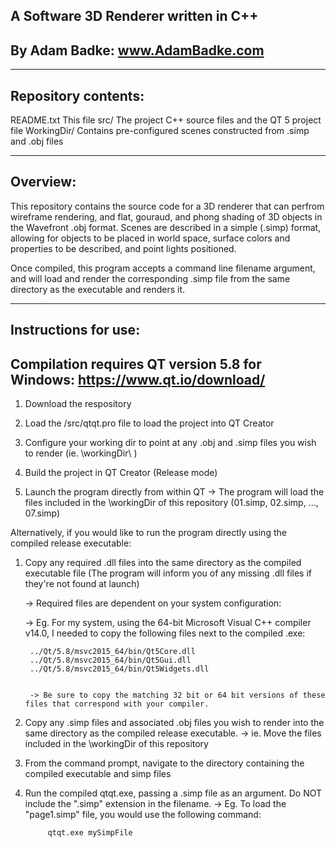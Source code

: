 A Software 3D Renderer written in C++
-------------------------------------
By Adam Badke: www.AdamBadke.com
-------------------------------------
--------------------
Repository contents:
--------------------
README.txt				This file
src/					The project C++ source files and the QT 5 project file
WorkingDir/				Contains pre-configured scenes constructed from .simp and .obj files

---------
Overview:
---------
This repository contains the source code for a 3D renderer that can perfrom wireframe rendering, and flat, gouraud, and phong shading of 3D objects in the Wavefront .obj format. Scenes are described in a simple (.simp) format, allowing for objects to be placed in world space, surface colors and properties to be described, and point lights positioned.

Once compiled, this program accepts a command line filename argument, and will load and render the corresponding .simp file from the same directory as the executable and renders it.

---------------------
Instructions for use:
----------------------------------------------------------------------------
Compilation requires QT version 5.8 for Windows: https://www.qt.io/download/
----------------------------------------------------------------------------
1) Download the respository

2) Load the /src/qtqt.pro file to load the project into QT Creator

3) Configure your working dir to point at any .obj and .simp files you wish to render (ie. \workingDir\ )

3) Build the project in QT Creator (Release mode)

4) Launch the program directly from within QT
  -> The program will load the files included in the \workingDir of this repository (01.simp, 02.simp, ..., 07.simp)


Alternatively, if you would like to run the program directly using the compiled release executable:

1) Copy any required .dll files into the same directory as the compiled executable file (The program will inform you of any missing .dll files if they're not found at launch)
	
	-> Required files are dependent on your system configuration:
	
	-> Eg. For my system, using the 64-bit Microsoft Visual C++ compiler v14.0, I needed to copy the following files next to the compiled .exe:
		
		../Qt/5.8/msvc2015_64/bin/Qt5Core.dll
		../Qt/5.8/msvc2015_64/bin/Qt5Gui.dll
		../Qt/5.8/msvc2015_64/bin/Qt5Widgets.dll 
	
	
		-> Be sure to copy the matching 32 bit or 64 bit versions of these files that correspond with your compiler.
	
  
2) Copy any .simp files and associated .obj files you wish to render into the same directory as the compiled release executable. 
	-> ie. Move the files included in the \workingDir of this repository
			
3) From the command prompt, navigate to the directory containing the compiled executable and simp files

7) Run the compiled qtqt.exe, passing a .simp file as an argument. Do NOT include the ".simp" extension in the filename.
  -> Eg. To load the "page1.simp" file, you would use the following command:
		
			qtqt.exe mySimpFile
